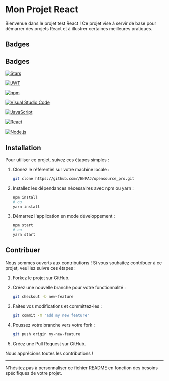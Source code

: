 # Mon Projet React

Bienvenue dans le projet test React ! Ce projet vise à servir de base pour démarrer des projets React et à illustrer certaines meilleures pratiques.

## Badges

## Badges

[![Stars](https://img.shields.io/github/stars/ENPAJ/opensource_pro.svg)](https://github.com/ENPAJ/opensource_pro/stargazers)

[![JWT](https://img.shields.io/badge/JWT-000000?style=for-the-badge&logo=JSON%20web%20tokens&logoColor=white)](https://github.com/ENPAJ/opensource_pro/stargazers)

[![npm](https://img.shields.io/badge/npm-CB3837?style=for-the-badge&logo=npm&logoColor=white)](https://www.npmjs.com/)

[![Visual Studio Code](https://img.shields.io/badge/Visual_Studio_Code-0078D4?style=for-the-badge&logo=visual%20studio%20code&logoColor=white)](https://code.visualstudio.com/)

[![JavaScript](https://img.shields.io/badge/JavaScript-323330?style=for-the-badge&logo=javascript&logoColor=F7DF1E)](https://developer.mozilla.org/en-US/docs/Web/JavaScript)

[![React](https://img.shields.io/badge/React-20232A?style=for-the-badge&logo=react&logoColor=61DAFB)](https://reactjs.org/)

[![Node.js](https://img.shields.io/badge/Node%20js-339933?style=for-the-badge&logo=nodedotjs&logoColor=white)](https://nodejs.org/)

## Installation

Pour utiliser ce projet, suivez ces étapes simples :

1. Clonez le référentiel sur votre machine locale :
    ```bash
    git clone https://github.com//ENPAJ/opensource_pro.git
    ```

2. Installez les dépendances nécessaires avec npm ou yarn :
    ```bash
    npm install
    # ou
    yarn install
    ```

3. Démarrez l'application en mode développement :
    ```bash
    npm start
    # ou
    yarn start
    ```

## Contribuer

Nous sommes ouverts aux contributions ! Si vous souhaitez contribuer à ce projet, veuillez suivre ces étapes :

1. Forkez le projet sur GitHub.
2. Créez une nouvelle branche pour votre fonctionnalité :
    ```bash
    git checkout -b new-feature
    ```

3. Faites vos modifications et committez-les :
    ```bash
    git commit -m "add my new feature"
    ```

4. Poussez votre branche vers votre fork :
    ```bash
    git push origin my-new-feature
    ```

5. Créez une Pull Request sur GitHub.

Nous apprécions toutes les contributions !

---

N'hésitez pas à personnaliser ce fichier README en fonction des besoins spécifiques de votre projet.
